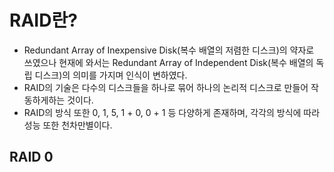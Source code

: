 # RAID란?
- Redundant Array of Inexpensive Disk(복수 배열의 저렴한 디스크)의 약자로 쓰였으나 현재에 와서는 Redundant Array of Independent Disk(복수 배열의 독립 디스크)의 의미를 가지며 인식이 변하였다.  
- RAID의 기술은 다수의 디스크들을 하나로 묶어 하나의 논리적 디스크로 만들어 작동하게하는 것이다.  
- RAID의 방식 또한 0, 1, 5, 1 + 0, 0 + 1 등 다양하게 존재하며, 각각의 방식에 따라 성능 또한 천차만별이다.

## RAID 0


